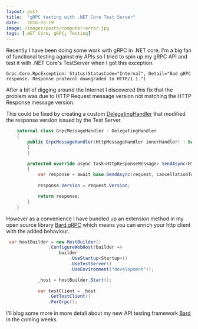 ```yaml
---
layout: post
title:  "gRPC testing with .NET Core Test Server"
date:   2016-03-19
image: /images/posts/computer-error.jpg
tags: [.NET Core, gRPC, Testing]
---
```


Recently I have been doing some work with gRPC in .NET core. I'm a big fan of functional testing against my APIs so I tried to spin up my gRPC API and test it with .NET Core's TestServer when I got this exception.

```
Grpc.Core.RpcException: Status(StatusCode="Internal", Detail="Bad gRPC response. Response protocol downgraded to HTTP/1.1.")
```

After a bit of digging around the Internet I discovered this fix that the problem was due to HTTP Request message version not matching the HTTP Response message version.

<!--more-->


This could be fixed by creating a custom [DelegatingHandler](https://docs.microsoft.com/en-us/dotnet/api/system.net.http.delegatinghandler?view=netcore-3.1) that modified the response version issued by the Test Server.

```c#
    internal class GrpcMessageHandler : DelegatingHandler
    {
        public GrpcMessageHandler(HttpMessageHandler innerHandler) : base(innerHandler)
        {
        }

        protected override async Task<HttpResponseMessage> SendAsync(HttpRequestMessage request, CancellationToken cancellationToken)
        {
            var response = await base.SendAsync(request, cancellationToken);
            
            response.Version = request.Version;

            return response;
        }
    }
```

However as a convenience I have bundled up an extension method in my open source library [Bard.gRPC](https://docs.bard.net.nz/bard/grpc/grpc) which means you can enrich your http client with the added behaviour.

``` c#
 var hostBuilder = new HostBuilder()
                .ConfigureWebHost(builder =>
                    builder
                        .UseStartup<Startup>()
                        .UseTestServer()
                        .UseEnvironment("development"));

            _host = hostBuilder.Start();
            
            var testClient = _host
                .GetTestClient()
                .ForGrpc();
```

I'll blog some more in more detail about my new API testing framework [Bard](https://docs.bard.net.nz/bard/grpc/grpc) in the coming weeks.



